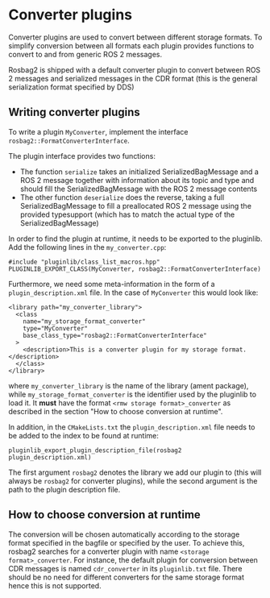 # Converter plugins

Converter plugins are used to convert between different storage formats. To simplify conversion between all formats each plugin provides functions to convert to and from generic ROS 2 messages.

Rosbag2 is shipped with a default converter plugin to convert between ROS 2 messages and serialized messages in the CDR format (this is the general serialization format specified by DDS)

## Writing converter plugins

To write a plugin `MyConverter`, implement the interface `rosbag2::FormatConverterInterface`. 

The plugin interface provides two functions: 

- The function `serialize` takes an initialized SerializedBagMessage and a ROS 2 message together with information about its topic and type and should fill the SerializedBagMessage with the ROS 2 message contents
- The other function `deserialize` does the reverse, taking a full SerializedBagMessage to fill a preallocated ROS 2 message using the provided typesupport (which has to match the actual type of the SerializedBagMessage)

In order to find the plugin at runtime, it needs to be exported to the pluginlib. 
Add the following lines in the `my_converter.cpp`:

```
#include "pluginlib/class_list_macros.hpp"
PLUGINLIB_EXPORT_CLASS(MyConverter, rosbag2::FormatConverterInterface)
```

Furthermore, we need some meta-information in the form of a `plugin_description.xml` file.
In the case of `MyConverter` this would look like:
```
<library path="my_converter_library">
  <class
    name="my_storage_format_converter"
    type="MyConverter"
    base_class_type="rosbag2::FormatConverterInterface"
  >
    <description>This is a converter plugin for my storage format.</description>
  </class>
</library>
```
where `my_converter_library` is the name of the library (ament package), while `my_storage_format_converter` is the identifier used by the pluginlib to load it. It **must** have the format `<rmw storage format>_converter` as described in the section "How to choose conversion at runtime".

In addition, in the `CMakeLists.txt` the `plugin_description.xml` file needs to be added to the index to be found at runtime:
```
pluginlib_export_plugin_description_file(rosbag2 plugin_description.xml)
```

The first argument `rosbag2` denotes the library we add our plugin to (this will always be `rosbag2` for converter plugins), while the second argument is the path to the plugin description file.

## How to choose conversion at runtime

The conversion will be chosen automatically according to the storage format specified in the bagfile or specified by the user.
To achieve this, rosbag2 searches for a converter plugin with name `<storage format>_converter`. 
For instance, the default plugin for conversion between CDR messages is named `cdr_converter` in its `pluginlib.txt` file.
There should be no need for different converters for the same storage format hence this is not supported.
